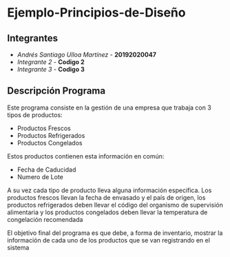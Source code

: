 # Ejemplo-Principios-de-Diseño 

## Integrantes
* *Andrés Santiago Ulloa Martínez* - **20192020047**
* *Integrante 2* - **Codigo 2**
* *Integrante 3* - **Codigo 3**

## Descripción Programa

Este programa consiste en la gestión de una empresa que trabaja con 3 tipos de productos: 

* Productos Frescos
* Productos Refrigerados 
* Productos Congelados

Estos productos contienen esta información en común:

* Fecha de Caducidad
* Numero de Lote

A su vez cada tipo de producto lleva alguna información especifica. Los productos frescos llevan la fecha de envasado y el país de origen, los productos refrigerados deben llevar el código del organismo de supervisión alimentaria y los productos congelados deben llevar la temperatura de congelación recomendada

El objetivo final del programa es que debe, a forma de inventario, mostrar la información de cada uno de los productos que se van registrando en el sistema
